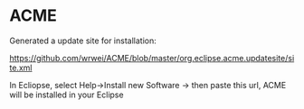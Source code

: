 # ACME

Generated a update site for installation:

https://github.com/wrwei/ACME/blob/master/org.eclipse.acme.updatesite/site.xml

In Ecliopse, select Help->Install new Software -> then paste this url, ACME will be installed in your Eclipse

